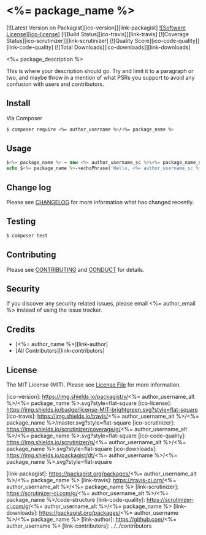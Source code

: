 # <%= package_name %>

[![Latest Version on Packagist][ico-version]][link-packagist]
[![Software License][ico-license]](LICENSE.md)
[![Build Status][ico-travis]][link-travis]
[![Coverage Status][ico-scrutinizer]][link-scrutinizer]
[![Quality Score][ico-code-quality]][link-code-quality]
[![Total Downloads][ico-downloads]][link-downloads]

<%= package_description %>

This is where your description should go. Try and limit it to a paragraph or two, and maybe throw in a mention of what
PSRs you support to avoid any confusion with users and contributors.

## Install

Via Composer

``` bash
$ composer require <%= author_username %>/<%= package_name %>
```

## Usage

``` php
$<%= package_name %> = new <%= author_username_sc %>\<%= package_name_sc %>();
echo $<%= package_name %>->echoPhrase('Hello, <%= author_username_sc %>!');
```

## Change log

Please see [CHANGELOG](CHANGELOG.md) for more information what has changed recently.

## Testing

``` bash
$ composer test
```

## Contributing

Please see [CONTRIBUTING](CONTRIBUTING.md) and [CONDUCT](CONDUCT.md) for details.

## Security

If you discover any security related issues, please email <%= author_email %> instead of using the issue tracker.

## Credits

- [<%= author_name %>][link-author]
- [All Contributors][link-contributors]

## License

The MIT License (MIT). Please see [License File](LICENSE.md) for more information.

[ico-version]: https://img.shields.io/packagist/v/<%= author_username_alt %>/<%= package_name %>.svg?style=flat-square
[ico-license]: https://img.shields.io/badge/license-MIT-brightgreen.svg?style=flat-square
[ico-travis]: https://img.shields.io/travis/<%= author_username_alt %>/<%= package_name %>/master.svg?style=flat-square
[ico-scrutinizer]: https://img.shields.io/scrutinizer/coverage/g/<%= author_username_alt %>/<%= package_name %>.svg?style=flat-square
[ico-code-quality]: https://img.shields.io/scrutinizer/g/<%= author_username_alt %>/<%= package_name %>.svg?style=flat-square
[ico-downloads]: https://img.shields.io/packagist/dt/<%= author_username %>/<%= package_name %>.svg?style=flat-square

[link-packagist]: https://packagist.org/packages/<%= author_username_alt %>/<%= package_name %>
[link-travis]: https://travis-ci.org/<%= author_username_alt %>/<%= package_name %>
[link-scrutinizer]: https://scrutinizer-ci.com/g/<%= author_username_alt %>/<%= package_name %>/code-structure
[link-code-quality]: https://scrutinizer-ci.com/g/<%= author_username_alt %>/<%= package_name %>
[link-downloads]: https://packagist.org/packages/<%= author_username %>/<%= package_name %>
[link-author]: https://github.com/<%= author_username %>
[link-contributors]: ../../contributors
